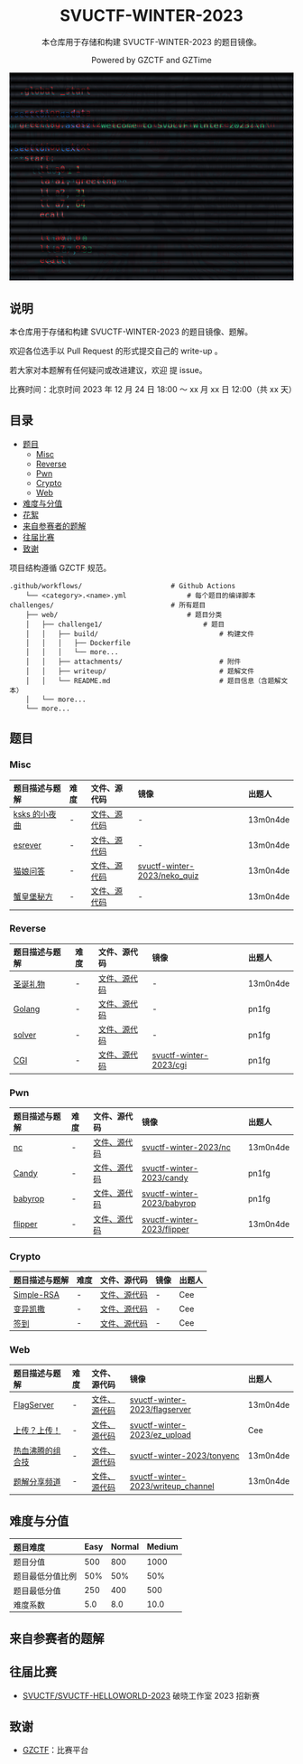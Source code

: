 <div align="center">

# SVUCTF-WINTER-2023

本仓库用于存储和构建 SVUCTF-WINTER-2023 的题目镜像。

Powered by GZCTF and GZTime

![poster](assets/glitched_poster.png)

</div>

## 说明

本仓库用于存储和构建 SVUCTF-WINTER-2023 的题目镜像、题解。

欢迎各位选手以 Pull Request 的形式提交自己的 write-up 。

若大家对本题解有任何疑问或改进建议，欢迎 提 issue。

比赛时间：北京时间 2023 年 12 月 24 日 18:00 ～ xx 月 xx 日 12:00（共 xx 天）

## 目录

- [题目](#%E9%A2%98%E7%9B%AE)
  - [Misc](#Misc)
  - [Reverse](#Reverse)
  - [Pwn](#Pwn)
  - [Crypto](#Crypto)
  - [Web](#Web)
- [难度与分值](#%E9%9A%BE%E5%BA%A6%E4%B8%8E%E5%88%86%E5%80%BC)
- [花絮](#%E8%8A%B1%E7%B5%AE)
- [来自参赛者的题解](#%E6%9D%A5%E8%87%AA%E5%8F%82%E8%B5%9B%E8%80%85%E7%9A%84%E9%A2%98%E8%A7%A3)
- [往届比赛](#%E5%BE%80%E5%B1%8A%E6%AF%94%E8%B5%9B)
- [致谢](#%E8%87%B4%E8%B0%A2)

项目结构遵循 GZCTF 规范。

```
.github/workflows/                      # Github Actions
    └── <category>.<name>.yml               # 每个题目的编译脚本
challenges/                             # 所有题目
    ├── web/                                # 题目分类
    │   ├── challenge1/                         # 题目
    │   │   ├── build/                              # 构建文件
    │   │   │   ├── Dockerfile
    │   │   │   └── more...
    │   │   ├── attachments/                        # 附件
    │   │   ├── writeup/                            # 题解文件    
    │   │   └── README.md                           # 题目信息（含题解文本）
    │   └── more...
    └── more...
```

## 题目

### Misc

| 题目描述与题解                                           | 难度 | 文件、源代码                                           | 镜像                                                                                | 出题人   |
|:---------------------------------------------------------|:-----|:-------------------------------------------------|:------------------------------------------------------------------------------------|:---------|
| [ksks 的小夜曲](challenges/misc/midi/README.md)          | -    | [文件、源代码](challenges/misc/midi/build)             | -                                                                                   | 13m0n4de |
| [esrever](challenges/misc/esrever/README.md)             | -    | [文件、源代码](challenges/misc/esrever/attachments)    | -                                                                                   | 13m0n4de |
| [猫娘问答](challenges/misc/neko_quiz/README.md)          | -    | [文件、源代码](challenges/misc/neko_quiz/build)        | [svuctf-winter-2023/neko_quiz](https://ghcr.io/svuctf/svuctf-winter-2023/neko_quiz) | 13m0n4de |
| [蟹皇堡秘方](challenges/misc/cyberchef_recipe/README.md) | -    | [文件、源代码](challenges/misc/cyberchef_recipe/build) | -                                                                                   | 13m0n4de |

### Reverse

| 题目描述与题解                                          | 难度 | 文件、源代码                                                  | 镜像                                                                           | 出题人   |
|:--------------------------------------------------------|:-----|:--------------------------------------------------------|:-------------------------------------------------------------------------------|:---------|
| [圣诞礼物](challenges/reverse/christmas_gift/README.md) | -    | [文件、源代码](challenges/reverse/christmas_gift/attachments) | -                                                                              | 13m0n4de |
| [Golang](challenges/reverse/Golang/README.md)           | -    | [文件、源代码](challenges/reverse/Golang/build)               | -                                                                              | pn1fg    |
| [solver](challenges/reverse/Solver/README.md)           | -    | [文件、源代码](challenges/reverse/Solver/build)               | -                                                                              | pn1fg    |
| [CGI](challenges/reverse/CGI/README.md)                 | -    | [文件、源代码](challenges/reverse/CGI/build)                  | [svuctf-winter-2023/cgi](https://ghcr.io/svuctf/svuctf-winter-2023/cgi:latest) | pn1fg    |

### Pwn

| 题目描述与题解                              | 难度 | 文件、源代码                                 | 镜像                                                                                   | 出题人   |
|:--------------------------------------------|:-----|:---------------------------------------|:---------------------------------------------------------------------------------------|:---------|
| [nc](challenges/pwn/nc/README.md)           | -    | [文件、源代码](challenges/pwn/nc/build)      | [svuctf-winter-2023/nc](https://ghcr.io/svuctf/svuctf-winter-2023/nc:latest)           | 13m0n4de |
| [Candy](challenges/pwn/candy/README.md)     | -    | [文件、源代码](challenges/pwn/candy/build)   | [svuctf-winter-2023/candy](https://ghcr.io/svuctf/svuctf-winter-2023/candy)            | pn1fg    |
| [babyrop](challenges/pwn/babyrop/README.md) | -    | [文件、源代码](challenges/pwn/babyrop/build) | [svuctf-winter-2023/babyrop](https://ghcr.io/svuctf/svuctf-winter-2023/babyrop)        | pn1fg    |
| [flipper](challenges/pwn/flipper/README.md) | -    | [文件、源代码](challenges/pwn/flipper/build) | [svuctf-winter-2023/flipper](https://ghcr.io/svuctf/svuctf-winter-2023/flipper:latest) | 13m0n4de |

### Crypto

| 题目描述与题解                                       | 难度 | 文件、源代码                                             | 镜像 | 出题人 |
|:-----------------------------------------------------|:-----|:---------------------------------------------------|:-----|:-------|
| [Simple-RSA](challenges/crypto/simple_rsa/README.md) | -    | [文件、源代码](challenges/crypto/simple_rsa/attachments) | -    | Cee    |
| [变异凯撒](challenges/crypto/BY_Caesar/README.md)    | -    | [文件、源代码](challenges/crypto/BY_Caesar/attachments)  | -    | Cee    |
| [签到](challenges/crypto/qiandao/README.md)          | -    | [文件、源代码](challenges/crypto/qiandao/attachments)    | -    | Cee    |

### Web

| 题目描述与题解                                           | 难度 | 文件、源代码                                         | 镜像                                                                                                   | 出题人   |
|:---------------------------------------------------------|:-----|:-----------------------------------------------|:-------------------------------------------------------------------------------------------------------|:---------|
| [FlagServer](challenges/web/flagserver/README.md)        | -    | [文件、源代码](challenges/web/flagserver/build)      | [svuctf-winter-2023/flagserver](https://ghcr.io/svuctf/svuctf-winter-2023/flagserver:latest)           | 13m0n4de |
| [上传？上传！](challenges/web/ez_upload/README.md)         | -    | [文件、源代码](challenges/web/ez_upload/build)       | [svuctf-winter-2023/ez_upload](https://ghcr.io/svuctf/svuctf-winter-2023/ez_upload:latest)             | Cee      |
| [热血沸腾的组合技](challenges/web/tonyenc/README.md)     | -    | [文件、源代码](challenges/web/tonyenc/build)         | [svuctf-winter-2023/tonyenc](https://ghcr.io/svuctf/svuctf-winter-2023/tonyenc:latest)                 | 13m0n4de |
| [题解分享频道](challenges/web/writeup_channel/README.md) | -    | [文件、源代码](challenges/web/writeup_channel/build) | [svuctf-winter-2023/writeup_channel](https://ghcr.io/svuctf/svuctf-winter-2023/writeup_channel:latest) | 13m0n4de |

## 难度与分值

| 题目难度         | Easy | Normal | Medium |
|:-------------|:-----|:-------|:-------|
| 题目分值         | 500  | 800    | 1000   |
| 题目最低分值比例 | 50%  | 50%    | 50%    |
| 题目最低分值     | 250  | 400    | 500    |
| 难度系数         | 5.0  | 8.0    | 10.0   |

## 来自参赛者的题解

## 往届比赛

- [SVUCTF/SVUCTF-HELLOWORLD-2023](https://github.com/SVUCTF/SVUCTF-HELLOWORLD-2023) 破晓工作室 2023 招新赛

## 致谢

- [GZCTF](https://github.com/GZTimeWalker/GZCTF/)：比赛平台
